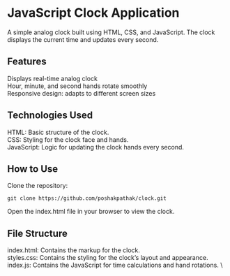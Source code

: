 # JavaScript Clock Application
A simple analog clock built using HTML, CSS, and JavaScript. The clock displays the current time and updates every second.

## Features
Displays real-time analog clock\
Hour, minute, and second hands rotate smoothly \
Responsive design: adapts to different screen sizes 

## Technologies Used
HTML: Basic structure of the clock. \
CSS: Styling for the clock face and hands. \
JavaScript: Logic for updating the clock hands every second. 

## How to Use
Clone the repository: 
```
git clone https://github.com/poshakpathak/clock.git
```
Open the index.html file in your browser to view the clock.
## File Structure
index.html: Contains the markup for the clock. \
styles.css: Contains the styling for the clock’s layout and appearance. \
index.js: Contains the JavaScript for time calculations and hand rotations. \

